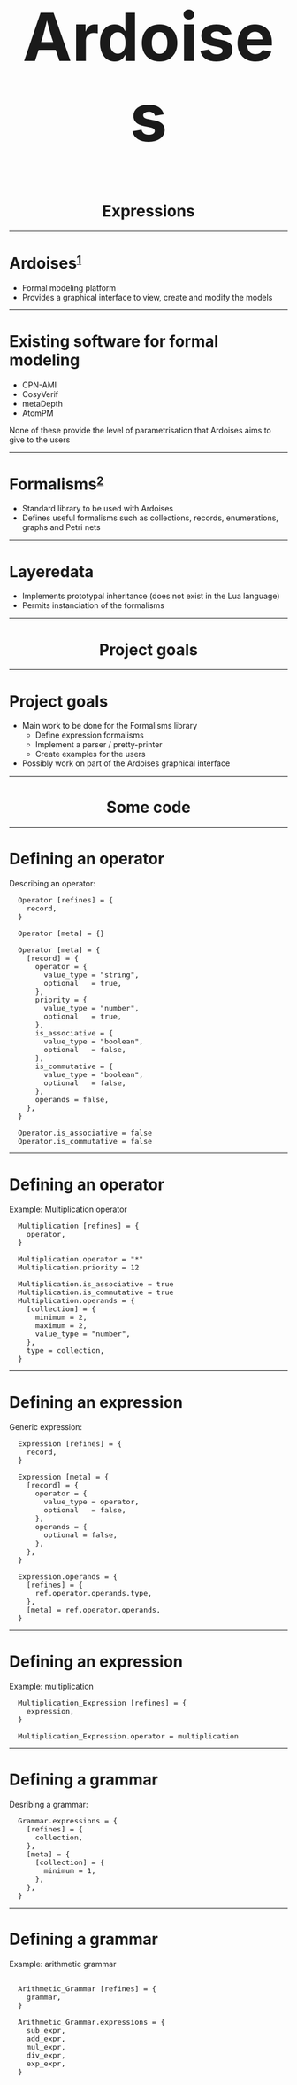 <!-- footer: Lars Gabriel Annell Rydenvald --->

<h1 style="text-align: center; font-size: 120px">Ardoises</h1>
<h1 style="text-align: center">Expressions</h1>

---

# Ardoises<small><sup>[1][1]</sup></small>
* Formal modeling platform
* Provides a graphical interface to view, create and modify the models


---

# Existing software for formal modeling
* CPN-AMI
* CosyVerif
* metaDepth
* AtomPM

None of these provide the level of parametrisation that Ardoises aims to give to the users

---

# Formalisms<small><sup>[2][2]</sup></small>

* Standard library to be used with Ardoises
* Defines useful formalisms such as collections, records, enumerations, graphs and Petri nets

---

# Layeredata

* Implements prototypal inheritance (does not exist in the Lua language)
* Permits instanciation of the formalisms

---

<h1 style="text-align: center">Project goals</h1>

---

# Project goals

* Main work to be done for the Formalisms library
  * Define expression formalisms
  * Implement a parser / pretty-printer
  * Create examples for the users
* Possibly work on part of the Ardoises graphical interface

---

<h1 style="text-align: center">Some code</h1>

---

# Defining an operator
Describing an operator:

<pre style="font-size: 13px">
  Operator [refines] = {
    record,
  }

  Operator [meta] = {}

  Operator [meta] = {
    [record] = {
      operator = {
        value_type = "string",
        optional   = true,
      },
      priority = {
        value_type = "number",
        optional   = true,
      },
      is_associative = {
        value_type = "boolean",
        optional   = false,
      },
      is_commutative = {
        value_type = "boolean",
        optional   = false,
      },
      operands = false,
    },
  }

  Operator.is_associative = false
  Operator.is_commutative = false
</pre>

---

# Defining an operator

Example: Multiplication operator

<pre style="font-size: 13px">
  Multiplication [refines] = {
    operator,
  }

  Multiplication.operator = "*"
  Multiplication.priority = 12

  Multiplication.is_associative = true
  Multiplication.is_commutative = true
  Multiplication.operands = {
    [collection] = {
      minimum = 2,
      maximum = 2,
      value_type = "number",
    },
    type = collection,
  }
</pre>

---

# Defining an expression
Generic expression:

<pre style="font-size: 13px">
  Expression [refines] = {
    record,
  }

  Expression [meta] = {
    [record] = {
      operator = {
        value_type = operator,
        optional   = false,
      },
      operands = {
        optional = false,
      },
    },
  }

  Expression.operands = {
    [refines] = {
      ref.operator.operands.type,
    },
    [meta] = ref.operator.operands,
  }
</pre>

---

# Defining an expression
Example: multiplication

<pre style="font-size: 13px">
  Multiplication_Expression [refines] = {
    expression,
  }

  Multiplication_Expression.operator = multiplication
</pre>

---

# Defining a grammar
Desribing a grammar:
<pre style="font-size: 13px">
  Grammar.expressions = {
    [refines] = {
      collection,
    },
    [meta] = {
      [collection] = {
        minimum = 1,
      },
    },
  }
</pre>

---

# Defining a grammar

Example: arithmetic grammar	

<pre style="font-size: 13px">

  Arithmetic_Grammar [refines] = {
    grammar,
  }

  Arithmetic_Grammar.expressions = {
    sub_expr,
    add_expr,
    mul_expr,
    div_expr,
    exp_expr,
  }
</pre>

[1]: https://ardoises.ovh/overview
[2]: https://github.com/ardoises/formalisms/tree/dev